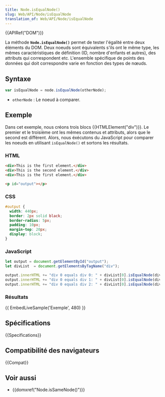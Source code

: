 ```yaml
---
title: Node.isEqualNode()
slug: Web/API/Node/isEqualNode
translation_of: Web/API/Node/isEqualNode
---
```

{{APIRef("DOM")}}

La méthode **`Node.isEqualNode()`** permet de tester l'égalité entre deux éléments du DOM. Deux noeuds sont équivalents s'ils ont le même type, les mêmes caractéristiques de définition (ID, nombre d'enfants et autres), des attributs qui correspondent etc. L'ensemble spécifique de points des données qui doit correspondre varie en fonction des types de nœuds.

## Syntaxe

```js
var isEqualNode = node.isEqualNode(otherNode);
```

- `otherNode` : Le noeud à comparer.

## Exemple

Dans cet exemple, nous créons trois blocs {{HTMLElement("div")}}. Le premier et le troisième ont les mêmes contenus et attributs, alors que le second est différent. Alors, nous éxécutons du JavaScript pour comparer les noeuds en utilisant `isEqualNode()` et sortons les résultats.

### HTML

```html
<div>This is the first element.</div>
<div>This is the second element.</div>
<div>This is the first element.</div>

<p id="output"></p>
```

### CSS

```css
#output {
  width: 440px;
  border: 2px solid black;
  border-radius: 5px;
  padding: 10px;
  margin-top: 20px;
  display: block;
}
```

### JavaScript

```js
let output = document.getElementById("output");
let divList  = document.getElementsByTagName("div");

output.innerHTML += "div 0 equals div 0: " + divList[0].isEqualNode(divList[0]) + "<br/>";
output.innerHTML += "div 0 equals div 1: " + divList[0].isEqualNode(divList[1]) + "<br/>";
output.innerHTML += "div 0 equals div 2: " + divList[0].isEqualNode(divList[2]) + "<br/>";
```

### Résultats

{{ EmbedLiveSample('Exemple', 480) }}

## Spécifications

{{Specifications}}

## Compatibilité des navigateurs

{{Compat}}

## Voir aussi

- {{domxref("Node.isSameNode()")}}
